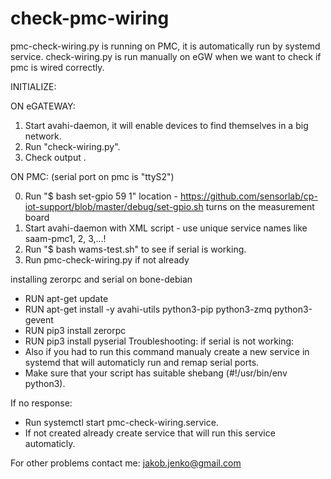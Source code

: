 # check-pmc-wiring
pmc-check-wiring.py is running on PMC, it is automatically run by systemd service. check-wiring.py is run manually on eGW when we want to check if pmc is wired correctly.

INITIALIZE:

ON eGATEWAY:
1. Start avahi-daemon, it will enable devices to find themselves in a big network.
2. Run "check-wiring.py".
3. Check output .


ON PMC: (serial port on pmc is "ttyS2") 

0. Run "$ bash set-gpio 59 1" location - https://github.com/sensorlab/cp-iot-support/blob/master/debug/set-gpio.sh turns on the measurement board
1. Start avahi-daemon with XML script - use unique service names like saam-pmc1, 2, 3,...!
2. Run "$ bash wams-test.sh" to see if serial is working.
3. Run pmc-check-wiring.py if not already 

installing zerorpc and serial on bone-debian
- RUN apt-get update
- RUN apt-get install -y avahi-utils python3-pip python3-zmq python3-gevent
- RUN pip3 install zerorpc
- RUN pip3 install pyserial
Troubleshooting:
if serial is not working: 
- Also if you had to run this command manualy create a new service in systemd that
will automaticly run and remap serial ports.
- Make sure that your script has suitable shebang (#!/usr/bin/env python3).

If no response:
- Run systemctl start pmc-check-wiring.service. 
- If not created already create service that will run this service automaticly.

For other problems contact me:
jakob.jenko@gmail.com
